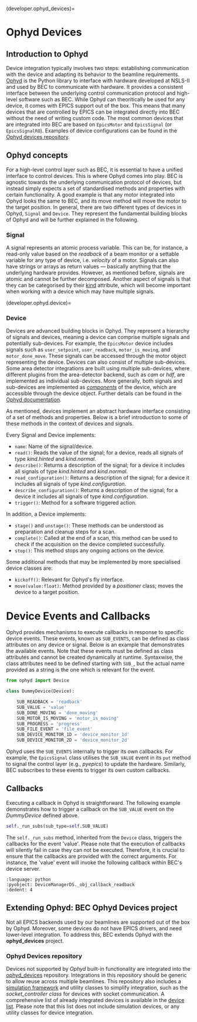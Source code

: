 (developer.ophyd_devices)=
# Ophyd Devices

## Introduction to Ophyd

Device integration typically involves two steps: establishing communication with the device and adapting its behavior to the beamline requirements.
[Ophyd](https://nsls-ii.github.io/ophyd/) is the Python library to interface with hardware developed at NSLS-II and used by BEC to communicate with hardware. It provides a consistent interface between the underlying control communication protocol and high-level software such as BEC. While Ophyd can theoritically be used for any device, it comes with EPICS support out of the box. This means that many devices that are controlled by EPICS can be integrated directly into BEC without the need of writing custom code. The most common devices that are integrated into BEC are based on `EpicsMotor` and `EpicsSignal` (or `EpicsSignalRO`). Examples of device configurations can be found in the [Ophyd devices repository](https://gitlab.psi.ch/bec/ophyd_devices/-/tree/main/ophyd_devices/configs?ref_type=heads).

## Ophyd concepts

For a high-level control layer such as BEC, it is essential to have a unified interface to control devices. This is where Ophyd comes into play. BEC is agnostic towards the underlying communication protocol of devices, but instead simply expects a set of standardised methods and properties with certain functionality. A good example is that any motor integrated into Ophyd looks the same to BEC, and its move method will move the motor to the target position. 
In general, there are two different types of devices in Ophyd, `Signal` and `Device`. They represent the fundamental building blocks of Ophyd and will be further explained in the following. 

### Signal
A signal represents an atomic process variable. This can be, for instance, a read-only value based on the *readback* of a beam monitor or a settable variable for any type of device, i.e. *velocity* of a motor. Signals can also have strings or arrays as return values — basically anything that the underlying hardware provides. However, as mentioned before, signals are atomic and cannot be further decomposed. Another aspect of signals is that they can be categorised by their [kind](https://nsls-ii.github.io/ophyd/signals.html#kind) attribute, which will become important when working with a device which may have multiple signals.

(developer.ophyd.device)=
### Device
Devices are advanced building blocks in Ophyd. They represent a hierarchy of signals and devices, meaning a device can comprise multiple signals and potentially sub-devices. For example, the `EpicsMotor` device includes signals such as `user_setpoint`, `user_readback`, `motor_is_moving`, and `motor_done_move`. These signals can be accessed through the motor object representing the device. Devices can also consist of multiple sub-devices. Some area detector integrations are built using multiple sub-devices, where different plugins from the area-detector backend, such as *cam* or *hdf*, are implemented as individual sub-devices. More generally, both signals and sub-devices are implemented as [*components*](https://nsls-ii.github.io/ophyd/generated/ophyd.device.Component.html) of the device, which are accessible through the device object. Further details can be found in the [Ophyd documentation](https://nsls-ii.github.io/ophyd/device-overview.html). 

As mentioned, devices implement an abstract hardware interface consisting of a set of methods and properties. Below is a brief introduction to some of these methods in the context of devices and signals.

Every Signal and Device implements:
- `name`: Name of the signal/device. 
- `read()`: Reads the value of the signal; for a device, reads all signals of type *kind.hinted* and *kind.normal*.
- `describe()`: Returns a description of the signal; for a device it includes all signals of type *kind.hinted* and *kind.normal*.
- `read_configuration()`: Returns a description of the signal; for a device it includes all signals of type *kind.configuration*.
- `describe_configuration()`: Returns a description of the signal; for a device it includes all signals of type *kind.configuration*.
- `trigger()`: Method for a software triggered action.

In addition, a Device implements:
- `stage()` and `unstage()`: These methods can be understood as preparation and cleanup steps for a scan. 
- `complete()`: Called at the end of a scan, this method can be used to check if the acquisition on the device completed successfully.  
- `stop()`: This method stops any ongoing actions on the device.

Some additional methods that may be implemented by more specialised device classes are:
- `kickoff()`: Relevant for Ophyd's fly interface.
- `move(value:float)`: Method provided by a *positioner* class; moves the device to a target position.

# Device Events and Callbacks

Ophyd provides mechanisms to execute callbacks in response to specific device events. These events, known as `SUB_EVENTS`, can be defined as class attributes on any device or signal. Below is an example that demonstrates the available events. Note that these events must be defined as class attributes and cannot be created dynamically at runtime. Syntaxwise, the class attributes need to be defined starting with `SUB_`, but the actual name provided as a string is the one which is relevant for the event.

```python
from ophyd import Device

class DummyDevice(Device):

    SUB_READBACK = 'readback'
    SUB_VALUE = 'value'
    SUB_DONE_MOVING = 'done_moving'
    SUB_MOTOR_IS_MOVING = 'motor_is_moving'
    SUB_PROGRESS = 'progress'
    SUB_FILE_EVENT = 'file_event'
    SUB_DEVICE_MONITOR_1D = 'device_monitor_1d'
    SUB_DEVICE_MONITOR_2D = 'device_monitor_2d'
```

Ophyd uses the `SUB_EVENTS` internally to trigger its own callbacks. For example, the `EpicsSignal` class utilises the `SUB_VALUE` event in its `put` method to signal the control layer (e.g., *pyepics*) to update the hardware. Similarly, BEC subscribes to these events to trigger its own custom callbacks.

## Callbacks

Executing a callback in Ophyd is straightforward. The following example demonstrates how to trigger a callback on the `SUB_VALUE` event on the *DummyDevice* defined above.

```python
self._run_subs(sub_type=self.SUB_VALUE)
```

The `self._run_subs` method, inherited from the `Device` class, triggers the callbacks for the event 'value'. Please note that the execution of callbacks will silently fail in case they can not be executed. Therefore, it is crucial to ensure that the callbacks are provided with the correct arguments. For instance, the 'value' event will invoke the following callback within BEC's device server.

```{literalinclude} ../../../../../bec_server/bec_server/device_server/devices/devicemanager.py
:language: python
:pyobject: DeviceManagerDS._obj_callback_readback
:dedent: 4
```
 
## Extending Ophyd: BEC Ophyd Devices project

Not all EPICS backends used by our beamlines are supported out of the box by Ophyd. Moreover, some devices do not have EPICS drivers, and need lower-level integration. To address this, BEC extends Ophyd with the **ophyd_devices** project.

### Ophyd Devices repository

Devices not supported by *Ophyd* built-in functionality are integrated into the [ophyd_devices](https://gitlab.psi.ch/bec/ophyd_devices) repository. Integrations in this repository should be generic to allow reuse across multiple beamlines. This repository also includes a [simulation framework](https://gitlab.psi.ch/bec/ophyd_devices/-/tree/main/ophyd_devices/sim?ref_type=heads) and utility classes to simplify integration, such as the *socket_controller class* for devices with socket communication. A comprehensive list of already integrated devices is available in the [device list](https://gitlab.psi.ch/bec/ophyd_devices/-/blob/main/ophyd_devices/devices/device_list.md?ref_type=heads). Please note that this list does not include simulation devices, or any utility classes for device integration.

